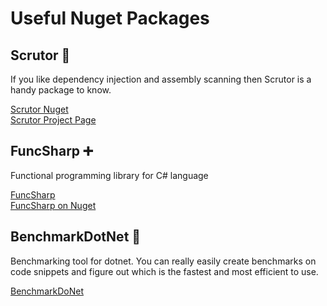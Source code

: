 # Useful Nuget Packages

## Scrutor 🔎

If you like dependency injection and assembly scanning then Scrutor is a handy package to know.

[Scrutor Nuget](https://www.nuget.org/packages/Scrutor)  
[Scrutor Project Page](https://github.com/khellang/Scrutor)

## FuncSharp ➕

Functional programming library for C# language

[FuncSharp](https://github.com/siroky/FuncSharp)  
[FuncSharp on Nuget](https://www.nuget.org/packages/FuncSharp/)

## BenchmarkDotNet 🚀

Benchmarking tool for dotnet. You can really easily create benchmarks on code snippets and figure out which is the fastest and most efficient to use.

[BenchmarkDoNet](https://benchmarkdotnet.org/)

